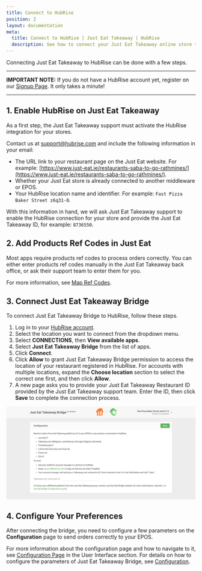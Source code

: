 ```yaml
---
title: Connect to HubRise
position: 2
layout: documentation
meta:
  title: Connect to HubRise | Just Eat Takeaway | HubRise
  description: See how to connect your Just Eat Takeaway online store to HubRise. Connection is simple. Send the link of your Just Eat Takeaway page to HubRise and follow a few steps to connect.
---
```


Connecting Just Eat Takeaway to HubRise can be done with a few steps.

---

**IMPORTANT NOTE:** If you do not have a HubRise account yet, register on our [Signup Page](https://manager.hubrise.com/signup). It only takes a minute!

---

## 1. Enable HubRise on Just Eat Takeaway

As a first step, the Just Eat Takeaway support must activate the HubRise integration for your stores.

Contact us at [support@hubrise.com](mailto:support@hubrise.com) and include the following information in your email:

- The URL link to your restaurant page on the Just Eat website. For example: [https://www.just-eat.ie/restaurants-saba-to-go-rathmines/](https://www.just-eat.ie/restaurants-saba-to-go-rathmines/).
- Whether your Just Eat store is already connected to another middleware or EPOS.
- Your HubRise location name and identifier. For example: `Fast Pizza Baker Street z6q31-0`.

With this information in hand, we will ask Just Eat Takeaway support to enable the HubRise connection for your store and provide the Just Eat Takeaway ID, for example: `8736550`.

## 2. Add Products Ref Codes in Just Eat

Most apps require products ref codes to process orders correctly. You can either enter products ref codes manually in the Just Eat Takeaway back office, or ask their support team to enter them for you.

For more information, see [Map Ref Codes](/apps/just-eat-takeaway/map-ref-codes).

## 3. Connect Just Eat Takeaway Bridge

To connect Just Eat Takeaway Bridge to HubRise, follow these steps.

1. Log in to your [HubRise account](https://manager.hubrise.com).
1. Select the location you want to connect from the dropdown menu.
1. Select **CONNECTIONS**, then **View available apps**.
1. Select **Just Eat Takeaway Bridge** from the list of apps.
1. Click **Connect**.
1. Click **Allow** to grant Just Eat Takeaway Bridge permission to access the location of your restaurant registered in HubRise. For accounts with multiple locations, expand the **Choose location** section to select the correct one first, and then click **Allow**.
1. A new page asks you to provide your Just Eat Takeaway Restaurant ID provided by the Just Eat Takeaway support team. Enter the ID, then click **Save** to complete the connection process.

![Just Eat Takeaway Restaurant ID](../images/001-en-jet-restaurant-id.png)

## 4. Configure Your Preferences

After connecting the bridge, you need to configure a few parameters on the **Configuration** page to send orders correctly to your EPOS.

For more information about the configuration page and how to navigate to it, see [Configuration Page](/apps/just-eat-takeaway/user-interface/#configuration-page) in the User Interface section. For details on how to configure the parameters of Just Eat Takeaway Bridge, see [Configuration](/apps/just-eat-takeaway/configuration).
